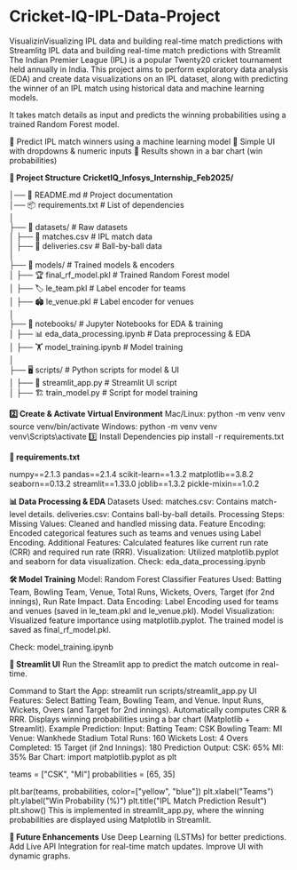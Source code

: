 # Cricket-IQ-IPL-Data-Project
VisualizinVisualizing IPL data and building real-time match predictions with Streamlitg IPL data and building real-time match predictions with Streamlit
The Indian Premier League (IPL) is a popular Twenty20 cricket tournament held annually in India. This project aims to perform exploratory data analysis (EDA) and create data visualizations on an IPL dataset, along with predicting the winner of an IPL match using historical data and machine learning models.

It takes match details as input and predicts the winning probabilities using a trained Random Forest model.

🔹 Predict IPL match winners using a machine learning model
🔹 Simple UI with dropdowns & numeric inputs
🔹 Results shown in a bar chart (win probabilities)

**📂 Project Structure**
**CricketIQ_Infosys_Internship_Feb2025/**

│── 📜 README.md                      # Project documentation  
│── 📦 requirements.txt                # List of dependencies  
│  
├── 📁 datasets/                       # Raw datasets  
│   ├── 📄 matches.csv                 # IPL match data  
│   ├── 📄 deliveries.csv              # Ball-by-ball data  
│  
├── 🤖 models/                         # Trained models & encoders  
│   ├── 🏆 final_rf_model.pkl          # Trained Random Forest model  
│   ├── 🏷️ le_team.pkl                 # Label encoder for teams  
│   ├── 🏟️ le_venue.pkl                # Label encoder for venues  
│  
├── 📒 notebooks/                      # Jupyter Notebooks for EDA & training  
│   ├── 📊 eda_data_processing.ipynb   # Data preprocessing & EDA  
│   ├── 🏋️ model_training.ipynb        # Model training  
│  
├── 🖥️ scripts/                        # Python scripts for model & UI  
│   ├── 🎨 streamlit_app.py            # Streamlit UI script  
│   ├── 🏗️ train_model.py              # Script for model training 


**2️⃣ Create & Activate Virtual Environment**
Mac/Linux:
python -m venv venv
source venv/bin/activate
Windows:
python -m venv venv
venv\Scripts\activate
3️⃣ Install Dependencies
pip install -r requirements.txt


**📜 requirements.txt**

numpy==2.1.3
pandas==2.1.4
scikit-learn==1.3.2
matplotlib==3.8.2
seaborn==0.13.2
streamlit==1.33.0
joblib==1.3.2
pickle-mixin==1.0.2

**📊 Data Processing & EDA**
Datasets Used:
matches.csv: Contains match-level details.
deliveries.csv: Contains ball-by-ball details.
Processing Steps:
Missing Values: Cleaned and handled missing data.
Feature Encoding: Encoded categorical features such as teams and venues using Label Encoding.
Additional Features: Calculated features like current run rate (CRR) and required run rate (RRR).
Visualization: Utilized matplotlib.pyplot and seaborn for data visualization.
Check: eda_data_processing.ipynb



**🛠 Model Training**
Model: Random Forest Classifier
Features Used: Batting Team, Bowling Team, Venue, Total Runs, Wickets, Overs, Target (for 2nd innings), Run Rate Impact.
Data Encoding: Label Encoding used for teams and venues (saved in le_team.pkl and le_venue.pkl).
Model Visualization: Visualized feature importance using matplotlib.pyplot.
The trained model is saved as final_rf_model.pkl.

Check: model_training.ipynb

**🎯 Streamlit UI**
Run the Streamlit app to predict the match outcome in real-time.

Command to Start the App:
streamlit run scripts/streamlit_app.py
UI Features:
Select Batting Team, Bowling Team, and Venue.
Input Runs, Wickets, Overs (and Target for 2nd innings).
Automatically computes CRR & RRR.
Displays winning probabilities using a bar chart (Matplotlib + Streamlit).
Example Prediction:
Input:
Batting Team: CSK
Bowling Team: MI
Venue: Wankhede Stadium
Total Runs: 160
Wickets Lost: 4
Overs Completed: 15
Target (if 2nd Innings): 180
Prediction Output:
CSK: 65%
MI: 35%
Bar Chart:
import matplotlib.pyplot as plt

teams = ["CSK", "MI"]
probabilities = [65, 35]

plt.bar(teams, probabilities, color=["yellow", "blue"])
plt.xlabel("Teams")
plt.ylabel("Win Probability (%)")
plt.title("IPL Match Prediction Result")
plt.show()
This is implemented in streamlit_app.py, where the winning probabilities are displayed using Matplotlib in Streamlit.

**📝 Future Enhancements**
Use Deep Learning (LSTMs) for better predictions.
Add Live API Integration for real-time match updates.
Improve UI with dynamic graphs.
